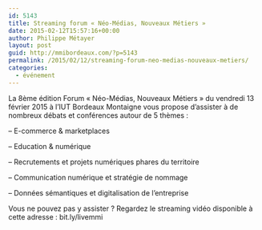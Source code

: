 ```yaml
---
id: 5143
title: Streaming forum « Néo-Médias, Nouveaux Métiers »
date: 2015-02-12T15:57:16+00:00
author: Philippe Métayer
layout: post
guid: http://mmibordeaux.com/?p=5143
permalink: /2015/02/12/streaming-forum-neo-medias-nouveaux-metiers/
categories:
  - événement
---
```

La 8ème édition Forum « Néo-Médias, Nouveaux Métiers » du vendredi 13 février 2015 à l’IUT Bordeaux Montaigne vous propose d’assister à de nombreux débats et conférences autour de 5 thèmes :

&#8211; E-commerce & marketplaces
  
&#8211; Education & numérique
  
&#8211; Recrutements et projets numériques phares du territoire
  
&#8211; Communication numérique et stratégie de nommage
  
&#8211; Données sémantiques et digitalisation de l’entreprise

Vous ne pouvez pas y assister ? Regardez le streaming vidéo disponible à cette adresse : bit.ly/livemmi